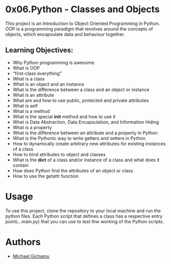 # 0x06.Python - Classes and Objects

This project is an Introduction to Object Oriented Programming in Python.
OOP is a programming paradigm that revolves around the concepts of objects, which encapsulate data and behaviour together.

## Learning Objectives:

* Why Python programming is awesome
* What is OOP
* “first-class everything”
* What is a class
* What is an object and an instance
* What is the difference between a class and an object or instance
* What is an attribute
* What are and how to use public, protected and private attributes
* What is self
* What is a method
* What is the special __init__ method and how to use it
* What is Data Abstraction, Data Encapsulation, and Information Hiding
* What is a property
* What is the difference between an attribute and a property in Python
* What is the Pythonic way to write getters and setters in Python
* How to dynamically create arbitrary new attributes for existing instances of a class
* How to bind attributes to object and classes
* What is the __dict__ of a class and/or instance of a class and what does it contain
* How does Python find the attributes of an object or class
* How to use the getattr function

# Usage 
To use this project, clone the repository to your local machine and run the python files. Each Python script that defines a class has a respective entry point(...main.py) that you can use to test thw working of the Python scripts.

# Authors

* [Michael Gichamu](https://github.com/Michael-Gichamu)

